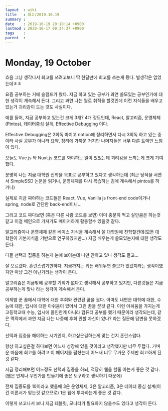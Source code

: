 ```yaml
---
layout  : wiki
title   : 회고/2019.10.19
summary : 
date    : 2019-10-19 20:18:14 +0900
lastmod : 2020-10-17 00:34:37 +0900
tags    : 
parent  : 
---
```


# Monday, 19 October

흐음 그냥 생각나서 회고를 쓰려고보니 딱 한달만에 회고를 쓰는게 됬다. 별생각은 없었는데ㅎㅎ

요즘 공부하는 거에 슬럼프가 왔다. 지금 하고 있는 공부가 과연 쓸모있는 공부인가에 대한 생각이 계속해서 든다. 그리고 과연 나는 뭘로 취직을 할것인데 이런 지식들을 배우고 있는가 괴리감이 드는 것도 사실이다.

예를 들어, 지금 공부하고 있는건 크게 3개? 4개 정도인데, React, 알고리즘, 운영체제(Pintos), 데이터중심 설계, Effective Debugging 이다.

Effective Debugging은 2회독 마치고 notion에 정리하면서 다시 3회독 하고 있는 중이라 사실 공부가 아니라 요약, 정리에 가까운 거지만 나머지들은 너무 다른 트렉인 느낌이 있다.

오늘도 Vue.js 와 Nuxt.js 코드를 봐야하는 일이 있었는데 괴리감을 느끼는게 크게 기여했다.

분명히 나는 지금 대학원 진학을 목표로 공부하고 있다고 생각하는데 (최근 당직을 서면서 SimpleSSD 논문을 읽거나, 운영체제를 다시 복습하는 김에 계속해서 pintos를 하거나)

실제로 지금 짜야하는 코드들은 React, Vue, Vanilla js front-end code이거나 spring, node로 간단한 back-end이니...

그리고 코드 짜다보면 (혹은 다른 사람 코드를 보면) 이미 충분히 먹고 살만큼은 하는것 같고 이걸 메인으로 가져가도 메이저하게 활동할수 있을것 같다.

알고리즘이나 운영체제 같은 베이스 지식을 계속해서 쓸 대학원에 진학할건데(모든 대학원이 기본지식을 기반으로 연구하겠지만...) 지금 배우는게 쓸모있는지에 대한 생각도 든다.

다들 선택과 집중을 하는게 눈에 보이는데 나만 안하고 있나 생각도 들고...

잘 모르겠다. 혼란스럽기만하다. 지금까지는 뭐든 배워두면 쓸모가 있겠지라는 생각이였지만 마냥 그건 아닌가라는 생각이 든다.

알고리즘은 지금밖에 공부할 기회가 없다고 생각해서 공부하고 있지만, 다른것들은 지금 공부하는게 맞나 라는 생각이 계속해서 든다.

어제밤 꾼 꿈에서 대학에 대한 후회와 관련된 꿈을 꿨다. 아마도 내면은 대학에 대한, 수능에 대한, 입시에 대한 아쉬움이 있어서 그런 꿈을 꾼것 같다. 이런 아쉬움을 가지는게 고등학교때 수능, 입시에 올인한게 아니라 컴퓨터 공부를 했기 때문이라 생각되는데, 같은 맥락에서 과연 지금 나는 나중에 후회 안할 자신이 있나? 라는 질문에 답변을 못하겠다.

선택과 집중을 해야하는 시기인지, 하고싶은걸하는게 맞는 건지 혼란스럽다.

항상 하고싶은걸 하다보면 어느새 성장해 있을 것이라고 생각했지만 너무 두렵다. 가벼운 마음에 회고를 하려고 이 페이지를 펼쳤는데 어느새 너무 무거운 주제만 회고하게 된것 같다.

지금 정리해보면 어느정도 선택과 집중을 하되, 적당히 웹을 할줄 아는게 좋은 것 같다.(웹은 언제나 무언가를 만들기에 좋은 도구라고 생각하기 때문에)

전체 집중도를 10이라고 했을때 3은 운영체제, 3은 알고리즘, 3은 데이터 중심 설계(이건 이론서가 맞는것 같으므로) 1은 웹에 투자하는게 좋은 것 같다.

이렇게 쓰고나서 보니 지금 테블릿, 모니터가 필요하지 않을수도 있다고 생각이 든다.

